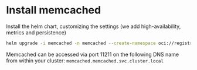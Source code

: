 # Install memcached

Install the helm chart, customizing the settings (we add high-availability, metrics and persistence)

```bash
helm upgrade -i memcached -n memcached --create-namespace oci://registry-1.docker.io/bitnamicharts/memcached --set architecture=high-availability --set autoscaling.enabled=true --set persistence.enabled=true --set persistence.storageClass=longhorn-nvme --set persistence.accessModes={ReadWriteMany} --set metrics.enabled=true --set metrics.serviceMonitor.enabled=true --set metrics.serviceMonitor.labels.release=kube-prometheus-stack --set metrics.resources.requests.cpu=250m --set metrics.resources.requests.memory=256Mi
```

Memcached can be accessed via port 11211 on the following DNS name from within your cluster: `memcached.memcached.svc.cluster.local`
